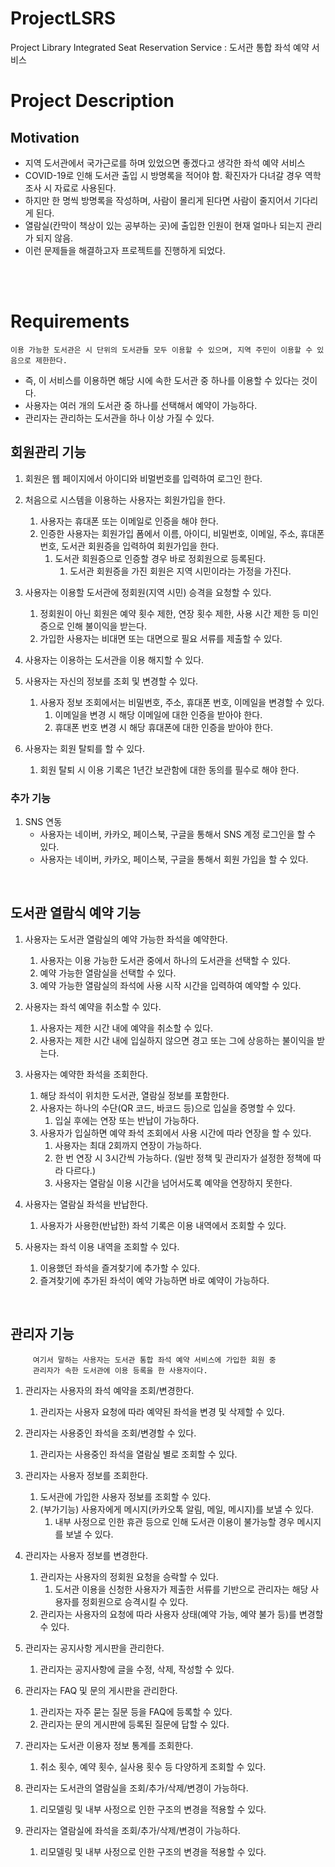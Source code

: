 # ProjectLSRS
Project Library Integrated Seat Reservation Service : 도서관 통합 좌석 예약 서비스

# Project Description
## Motivation
- 지역 도서관에서 국가근로를 하며 있었으면 좋겠다고 생각한 좌석 예약 서비스
- COVID-19로 인해 도서관 출입 시 방명록을 적어야 함. 확진자가 다녀갈 경우 역학조사 시 자료로 사용된다.
- 하지만 한 명씩 방명록을 작성하며, 사람이 몰리게 된다면 사람이 줄지어서 기다리게 된다.
- 열람실(칸막이 책상이 있는 공부하는 곳)에 출입한 인원이 현재 얼마나 되는지 관리가 되지 않음.
- 이런 문제들을 해결하고자 프로젝트를 진행하게 되었다.

<br><br>

# Requirements

`이용 가능한 도서관은 시 단위의 도서관들 모두 이용할 수 있으며, 지역 주민이 이용할 수 있음으로 제한한다.`
- 즉, 이 서비스를 이용하면 해당 시에 속한 도서관 중 하나를 이용할 수 있다는 것이다.
- 사용자는 여러 개의 도서관 중 하나를 선택해서 예약이 가능하다.
- 관리자는 관리하는 도서관을 하나 이상 가질 수 있다.

## 회원관리 기능
1. 회원은 웹 페이지에서 아이디와 비멀번호를 입력하여 로그인 한다.

1. 처음으로 시스템을 이용하는 사용자는 회원가입을 한다.
     1. 사용자는 휴대폰 또는 이메일로 인증을 해야 한다.
     1. 인증한 사용자는 회원가입 폼에서 이름, 아이디, 비밀번호, 이메일, 주소, 휴대폰 번호, 도서관 회원증을 입력하여 회원가입을 한다.
          1. 도서관 회원증으로 인증할 경우 바로 정회원으로 등록된다.
               1. 도서관 회원증을 가진 회원은 지역 시민이라는 가정을 가진다.

1. 사용자는 이용할 도서관에 정회원(지역 시민) 승격을 요청할 수 있다.
     1. 정회원이 아닌 회원은 예약 횟수 제한, 연장 횟수 제한, 사용 시간 제한 등 미인증으로 인해 불이익을 받는다.
     1. 가입한 사용자는 비대면 또는 대면으로 필요 서류를 제출할 수 있다.

1. 사용자는 이용하는 도서관을 이용 해지할 수 있다.

1. 사용자는 자신의 정보를 조회 및 변경할 수 있다.
     1. 사용자 정보 조회에서는 비밀번호, 주소, 휴대폰 번호, 이메일을 변경할 수 있다.
         1. 이메일을 변경 시 해당 이메일에 대한 인증을 받아야 한다.
         1. 휴대폰 번호 변경 시 해당 휴대폰에 대한 인증을 받아야 한다.

1. 사용자는 회원 탈퇴를 할 수 있다.
     1. 회원 탈퇴 시 이용 기록은 1년간 보관함에 대한 동의를 필수로 해야 한다.

### 추가 기능
1. SNS 연동
     - 사용자는 네이버, 카카오, 페이스북, 구글을 통해서 SNS 계정 로그인을 할 수 있다.
     - 사용자는 네이버, 카카오, 페이스북, 구글을 통해서 회원 가입을 할 수 있다.
<br>

## 도서관 열람식 예약 기능
1. 사용자는 도서관 열람실의 예약 가능한 좌석을 예약한다.
     1. 사용자는 이용 가능한 도서관 중에서 하나의 도서관을 선택할 수 있다.
     1. 예약 가능한 열람실을 선택할 수 있다.
     1. 예약 가능한 열람실의 좌석에 사용 시작 시간을 입력하여 예약할 수 있다.

1. 사용자는 좌석 예약을 취소할 수 있다.
     1. 사용자는 제한 시간 내에 예약을 취소할 수 있다.
     1. 사용자는 제한 시간 내에 입실하지 않으면 경고 또는 그에 상응하는 불이익을 받는다.

1. 사용자는 예약한 좌석을 조회한다.
     1. 해당 좌석이 위치한 도서관, 열람실 정보를 포함한다.
     1. 사용자는 하나의 수단(QR 코드, 바코드 등)으로 입실을 증명할 수 있다.
          1. 입실 후에는 연장 또는 반납이 가능하다.
     1. 사용자가 입실하면 예약 좌석 조회에서 사용 시간에 따라 연장을 할 수 있다.
          1. 사용자는 최대 2회까지 연장이 가능하다.
          1. 한 번 연장 시 3시간씩 가능하다. (일반 정책 및 관리자가 설정한 정책에 따라 다르다.)
          1. 사용자는 열람실 이용 시간을 넘어서도록 예약을 연장하지 못한다.

1. 사용자는 열람실 좌석을 반납한다.
     1. 사용자가 사용한(반납한) 좌석 기록은 이용 내역에서 조회할 수 있다.

1. 사용자는 좌석 이용 내역을 조회할 수 있다.
     1. 이용했던 좌석을 즐겨찾기에 추가할 수 있다.
     1. 즐겨찾기에 추가된 좌석이 예약 가능하면 바로 예약이 가능하다.
<br>

## 관리자 기능
```
     여기서 말하는 사용자는 도서관 통합 좌석 예약 서비스에 가입한 회원 중
     관리자가 속한 도서관에 이용 등록을 한 사용자이다.
```

1. 관리자는 사용자의 좌석 예약을 조회/변경한다.
     1. 관리자는 사용자 요청에 따라 예약된 좌석을 변경 및 삭제할 수 있다.

1. 관리자는 사용중인 좌석을 조회/변경할 수 있다.
     1. 관리자는 사용중인 좌석을 열람실 별로 조회할 수 있다.

1. 관리자는 사용자 정보를 조회한다.
     1. 도서관에 가입한 사용자 정보를 조회할 수 있다.
     1. (부가기능) 사용자에게 메시지(카카오톡 알림, 메일, 메시지)를 보낼 수 있다.
          1. 내부 사정으로 인한 휴관 등으로 인해 도서관 이용이 불가능할 경우 메시지를 보낼 수 있다.

1. 관리자는 사용자 정보를 변경한다.
     1. 관리자는 사용자의 정회원 요청을 승락할 수 있다.
          1. 도서관 이용을 신청한 사용자가 제출한 서류를 기반으로 관리자는 해당 사용자를 정회원으로 승격시킬 수 있다.
     1. 관리자는 사용자의 요청에 따라 사용자 상태(예약 가능, 예약 불가 등)를 변경할 수 있다.

1. 관리자는 공지사항 게시판을 관리한다.
     1. 관리자는 공지사항에 글을 수정, 삭제, 작성할 수 있다.

1. 관리자는 FAQ 및 문의 게시판을 관리한다.
     1. 관리자는 자주 묻는 질문 등을 FAQ에 등록할 수 있다.
     1. 관리자는 문의 게시판에 등록된 질문에 답할 수 있다.

1. 관리자는 도서관 이용자 정보 통계를 조회한다.
     1. 취소 횟수, 예약 횟수, 실사용 횟수 등 다양하게 조회할 수 있다.

1. 관리자는 도서관의 열람실을 조회/추가/삭제/변경이 가능하다.
     1. 리모델링 및 내부 사정으로 인한 구조의 변경을 적용할 수 있다.

1. 관리자는 열람실에 좌석을 조회/추가/삭제/변경이 가능하다.
     1. 리모델링 및 내부 사정으로 인한 구조의 변경을 적용할 수 있다.